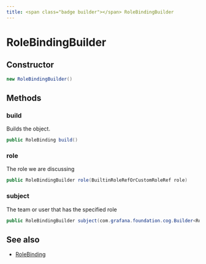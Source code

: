 ```yaml
---
title: <span class="badge builder"></span> RoleBindingBuilder
---
```

# <span class="badge builder"></span> RoleBindingBuilder

## Constructor

```java
new RoleBindingBuilder()
```
## Methods

### <span class="badge object-method"></span> build

Builds the object.

```java
public RoleBinding build()
```

### <span class="badge object-method"></span> role

The role we are discussing

```java
public RoleBindingBuilder role(BuiltinRoleRefOrCustomRoleRef role)
```

### <span class="badge object-method"></span> subject

The team or user that has the specified role

```java
public RoleBindingBuilder subject(com.grafana.foundation.cog.Builder<RoleBindingSubject> subject)
```

## See also

 * <span class="badge object-type-class"></span> [RoleBinding](./object-RoleBinding.md)
